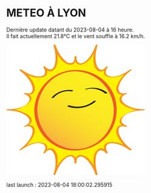 # METEO À LYON

Dernière update datant du 2023-08-04 à 16 heure.  
Il fait actuellement 21.8°C et le vent souffle à 16.2 km/h.      

![](./.github/sun.png)

last launch : 2023-08-04 18:00:02.295915
